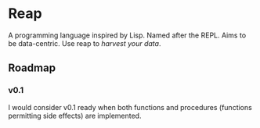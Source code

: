 # Reap

A programming language inspired by Lisp.  Named after the REPL.  Aims to be data-centric.  Use reap to *harvest your data*.

## Roadmap

### v0.1

I would consider v0.1 ready when both functions and procedures (functions permitting side effects) are implemented.

